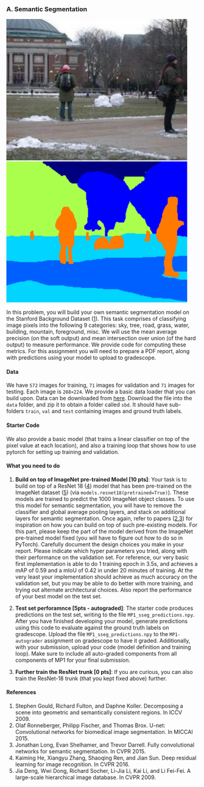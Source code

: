 ### A. Semantic Segmentation

<img src="vis/img_0003.jpg" width=475> <img src="vis/img_0003.png" width=475>

In this problem, you will build your own semantic segmentation model on the
Stanford Background Dataset ([1](#references)). This task comprises of classifying
image pixels into the following 9 categories: sky, tree, road, grass, water,
building, mountain, foreground, misc. We will use the mean average precision
(on the soft output) and mean intersection over union (of the hard output) to
measure performance. We provide code for computing these metrics. For this assignment 
you will need to prepare a PDF report, along with predictions using your model
to upload to gradescope.

#### Data
We have `572` images for training, `71` images for validation and `71` images
for testing. Each image is `288×224`. We provide a basic data loader that you
can build upon. Data can be downloaded from
[here]( https://saurabhg.web.illinois.edu/teaching/ece598sg/fa2021/mps/mp1/sbd.zip).
Download the file into the `data` folder, and zip it to obtain a folder
called `sbd`. It should have sub-folders `train`, `val` and `test` containing
images and ground truth labels.

#### Starter Code
We also provide a basic model (that trains a linear classifier on top of the
pixel value at each location), and also a training loop that shows how to use
pytorch for setting up training and validation.

#### What you need to do
1.  **Build on top of ImageNet pre-trained Model [10 pts]**: Your task is
to build on top of a ResNet 18 ([4](#references)) model that has been
pre-trained on the ImageNet dataset ([5](#references)) (via
`models.resnet18(pretrained=True)`). These models are trained to predict the
1000 ImageNet object classes. To use this model for semantic segmentation, you
will have to remove the classifier and global average pooling layers, and stack
on additional layers for semantic segmentation. Once again, refer to papers
([2,3](#references)) for inspiration on how you can build on top of such
pre-existing models. For this part, please keep the part of the model derived
from the ImageNet pre-trained model fixed (you will have to figure out how to
do so in PyTorch). Carefully document the design choices you
make in your report. Please indicate which hyper parameters you tried, along with
their performance on the validation set. For reference, our very basic first implementation is
able to do 1 training epoch in 3.5s, and achieves a mAP of 0.59 and a mIoU of
0.42 in under 20 minutes of training. At the very least your implementation
should achieve as much accuracy on the validation set, but you may be able to
do better with more training, and trying out alternate architectural choices.
Also report the performance of your best model on the test set.

2. **Test set perforamnce [5pts - autograded]**: 
The starter code produces predictions on the test set, writing to the file
`MP1_sseg_predictions.npy`. After you have finished developing your model,
generate predictions using this code to evaluate against the ground truth
labels on gradescope. Upload the file `MP1_sseg_predictions.npy` to the
`MP1-autograder` assignment on gradescope to have it graded. Additionally, with
your submission, upload your code (model definition and training loop). Make
sure to include all auto-graded components from all components of MP1 for your
final submission.

3. **Further train the ResNet trunk [0 pts]**: If you are curious, you can also
train the ResNet-18 trunk (that you kept fixed above) further. 

#### References
1. Stephen Gould, Richard Fulton, and Daphne Koller. Decomposing a scene into
geometric and semantically consistent regions. In ICCV 2009.
2. Olaf Ronneberger, Philipp Fischer, and Thomas Brox. U-net: Convolutional
networks for biomedical image segmentation. In MICCAI 2015.
3. Jonathan Long, Evan Shelhamer, and Trevor Darrell. Fully convolutional
networks for semantic segmentation. In CVPR 2015.
4. Kaiming He, Xiangyu Zhang, Shaoqing Ren, and Jian Sun. Deep residual
learning for image recognition. In CVPR 2016.
5. Jia Deng, Wwi Dong, Richard Socher, Li-Jia Li, Kai Li, and Li Fei-Fei. A
large-scale hierarchical image database. In CVPR 2009.
